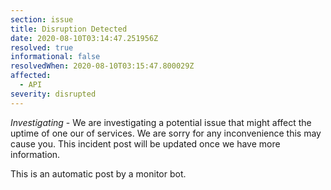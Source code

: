 ```yaml
---
section: issue
title: Disruption Detected
date: 2020-08-10T03:14:47.251956Z
resolved: true
informational: false
resolvedWhen: 2020-08-10T03:15:47.800029Z
affected:
  - API
severity: disrupted
---
```

*Investigating* - We are investigating a potential issue that might affect the uptime of one our of services. We are sorry for any inconvenience this may cause you. This incident post will be updated once we have more information.

This is an automatic post by a monitor bot.
        
